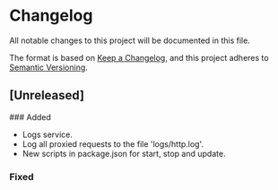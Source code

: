 # Changelog
All notable changes to this project will be documented in this file.

The format is based on [Keep a Changelog](https://keepachangelog.com/en/1.0.0/),
and this project adheres to [Semantic Versioning](https://semver.org/spec/v2.0.0.html).

## [Unreleased]
### Added
- Logs service.
- Log all proxied requests to the file 'logs/http.log'.
- New scripts in package.json for start, stop and update.

### Fixed
